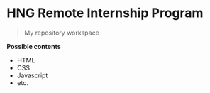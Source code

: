 # HNG Remote Internship Program

> My repository workspace

**Possible contents**

- HTML
- CSS 
- Javascript
- etc.
